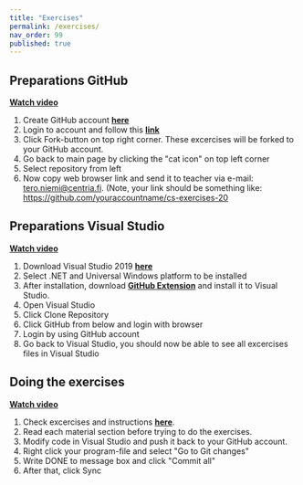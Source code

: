 ```yaml
---
title: "Exercises"
permalink: /exercises/
nav_order: 99
published: true
---
```



## Preparations GitHub 
[**Watch video**](https://youtu.be/Bj-7vnI8T0Q)
1. Create GitHub account [**here**](https://github.com/)
2. Login to account and follow this [**link**](https://github.com/centria/coding-exercises)
3. Click Fork-button on top right corner. These excercises will be forked to your GitHub account.
4. Go back to main page by clicking the "cat icon" on top left corner
5. Select repository from left
6. Now copy web browser link and send it to teacher via e-mail: tero.niemi@centria.fi. (Note, your link should be something like: https://github.com/youraccountname/cs-exercises-20


## Preparations Visual Studio
[**Watch video**](https://youtu.be/RtscmJ1Nnls)
1. Download Visual Studio 2019 [**here**](https://visualstudio.microsoft.com/vs/)
2. Select .NET and Universal Windows platform to be installed
3. After installation, download [**GitHub Extension**](https://visualstudio.github.com/) and install it to Visual Studio.
4. Open Visual Studio
5. Click Clone Repository
6. Click GitHub from below and login with browser
7. Login by using GitHub account
8. Go back to Visual Studio, you should now be able to see all excercises files in Visual Studio

## Doing the exercises
[**Watch video**](https://youtu.be/QZkKHFRVOGA)
1. Check excercises and instructions  [**here**](https://github.com/centria/coding-exercises). 
2. Read each material section before trying to do the exercises.
3. Modify code in Visual Studio and push it back to your GitHub account.
4. Right click your program-file and select "Go to Git changes"
5. Write DONE to message box and click "Commit all"
6. After that, click Sync
